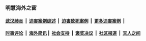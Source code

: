 
### 明慧海外之窗

####  [武汉肺炎](indexes/365.md?t=07050001) &nbsp;|&nbsp;  [迫害案例综述](indexes/328.md?t=07050001) &nbsp;|&nbsp; [迫害致死案例](indexes/277.md?t=07050001)  &nbsp;|&nbsp; [更多迫害案例](indexes/81.md?t=07050001)  &nbsp;|&nbsp; 
####  [时事评论](indexes/19.md?t=07050001) &nbsp;|&nbsp; [海外简讯](indexes/245.md?t=07050001)&nbsp;|&nbsp;  [社会支持](indexes/140.md?t=07050001) &nbsp;|&nbsp; [褒奖决议](indexes/282.md?t=07050001) &nbsp;|&nbsp; [社区报道](indexes/91.md?t=07050001)  &nbsp;|&nbsp; [天人之间](indexes/78.md?t=07050001) 

